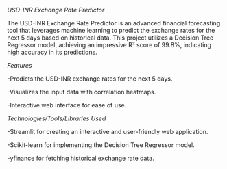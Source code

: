*USD-INR Exchange Rate Predictor*

The USD-INR Exchange Rate Predictor is an advanced financial forecasting tool that leverages machine learning to predict the exchange rates for the next 5 days based on historical data. This project utilizes a Decision Tree Regressor model, achieving an impressive R² score of 99.8%, indicating high accuracy in its predictions.

*Features*

-Predicts the USD-INR exchange rates for the next 5 days.

-Visualizes the input data with correlation heatmaps.

-Interactive web interface for ease of use.

*Technologies/Tools/Libraries Used*

-Streamlit for creating an interactive and user-friendly web application.

-Scikit-learn for implementing the Decision Tree Regressor model.

-yfinance for fetching historical exchange rate data.


